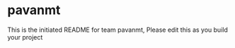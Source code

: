 # pavanmt
This is the initiated README for team pavanmt, Please edit this as you build your project
